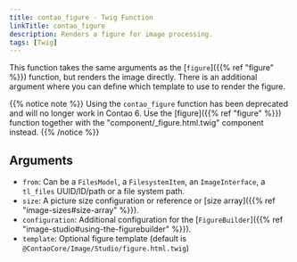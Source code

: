 ```yaml
---
title: contao_figure - Twig Function
linkTitle: contao_figure
description: Renders a figure for image processing.
tags: [Twig]
---
```



This function takes the same arguments as the [`figure`]({{% ref "figure" %}}) function, but renders the image directly.
There is an additional argument where you can define which template to use to render the figure.

{{% notice note %}}
Using the `contao_figure` function has been deprecated and will no longer work in Contao 6. Use the 
[figure]({{% ref "figure" %}}) function together with the "component/_figure.html.twig" component instead.
{{% /notice %}}

## Arguments

* `from`: Can be a `FilesModel`, a `FilesystemItem`, an `ImageInterface`, a `tl_files` UUID/ID/path or a file system path.
* `size`: A picture size configuration or reference or [size array]({{% ref "image-sizes#size-array" %}}).
* `configuration`: Additional configuration for the [`FigureBuilder`]({{% ref "image-studio#using-the-figurebuilder" %}}).
* `template`: Optional figure template (default is `@ContaoCore/Image/Studio/figure.html.twig`)
